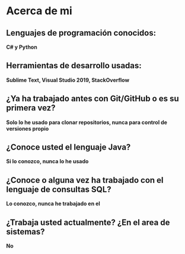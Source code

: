 # Acerca de mi

## Lenguajes de programación conocidos: 
**C# y Python**

## Herramientas de desarrollo usadas:
**Sublime Text, Visual Studio 2019, StackOverflow**

## ¿Ya ha trabajado antes con Git/GitHub o es su primera vez?
**Solo lo he usado para clonar repositorios, nunca para control de versiones propio**

## ¿Conoce usted el lenguaje Java?
**Si lo conozco, nunca lo he usado**

## ¿Conoce o alguna vez ha trabajado con el lenguaje de consultas SQL?
**Lo conozco, nunca he trabajado en el**

## ¿Trabaja usted actualmente? ¿En el area de sistemas?
**No**

